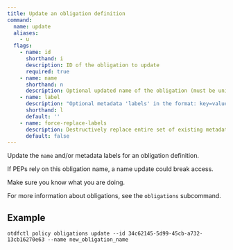 ```yaml
---
title: Update an obligation definition
command:
  name: update
  aliases:
    - u
  flags:
    - name: id
      shorthand: i
      description: ID of the obligation to update
      required: true
    - name: name
      shorthand: n
      description: Optional updated name of the obligation (must be unique within the Namespace)
    - name: label
      description: "Optional metadata 'labels' in the format: key=value"
      shorthand: l
      default: ''
    - name: force-replace-labels
      description: Destructively replace entire set of existing metadata 'labels' with any provided to this command
      default: false
---
```


Update the `name` and/or metadata labels for an obligation definition.

If PEPs rely on this obligation name, a name update could break access.

Make sure you know what you are doing.

For more information about obligations, see the `obligations` subcommand.

## Example

```shell
otdfctl policy obligations update --id 34c62145-5d99-45cb-a732-13cb16270e63 --name new_obligation_name
```
